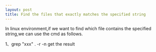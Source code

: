 ```yaml
---
layout: post
title: Find the files that exactly matches the specified string
---
```


In linux environment,if we want to find which file contains the specified string,we can use the cmd as follows.


  1、grep "xxx" . -r -n
    get the result
